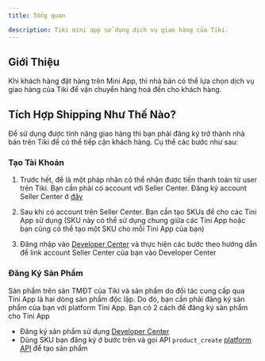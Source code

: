 ```yaml
---
title: Tổng quan

description: Tiki mini app sử dụng dịch vụ giao hàng của Tiki.
---
```


## Giới Thiệu

Khi khách hàng đặt hàng trên Mini App, thì nhà bán có thể lựa chọn dịch vụ giao hàng của Tiki để vận chuyển hàng hoá đến cho khách hàng.

## Tích Hợp Shipping Như Thế Nào?

Để sử dụng được tính năng giao hàng thì bạn phải đăng ký trở thành nhà bán trên Tiki để có thể tiếp cận khách hàng. Cụ thể các bước như sau:

### Tạo Tài Khoản

1. Trước hết, để là một pháp nhân có thể nhận được tiền thanh toán từ user trên Tiki. Bạn cần phải có account với Seller Center. Đăng ký account Seller Center ở [đây](https://sellercenter.tiki.vn/new/#/register)

1. Sau khi có account trên Seller Center. Bạn cần tạo SKUs để cho các Tini App sử dụng (SKU này có thể sử dụng chung giữa các Tini App hoặc bạn cũng có thể tạo một SKU cho mỗi Tini App của bạn)

1. Đăng nhập vào [Developer Center](https://developers.tiki.vn/apps) và thực hiện các bước theo hướng dẫn để link account Seller Center của bạn vào Developer Center

### Đăng Ký Sản Phẩm

Sản phẩm trên sản TMĐT của Tiki và sản phẩm do đối tác cung cấp qua Tini App là hai dòng sản phẩm độc lập. Do đó, bạn cần phải đăng ký sản phẩm của bạn với platform Tini App. Bạn có 2 cách để đăng ký sản phẩm cho Tini App

- Đăng ký sản phẩm sử dụng [Developer Center](https://developers.tiki.vn/apps)
- Dùng SKU bạn đăng ký ở bước trên và gọi API `product_create` [platform API](../open-api/overview) để tạo sản phẩm
